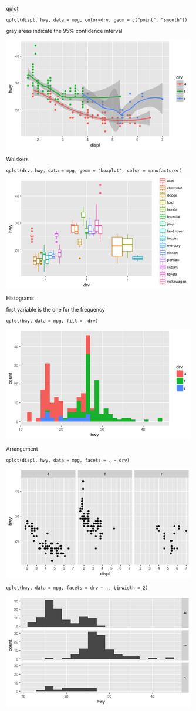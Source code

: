 qplot

```
qplot(displ, hwy, data = mpg, color=drv, geom = c("point", "smooth"))
```

gray areas indicate the 95% confidence interval

![](/assets/plot_smooth.png)

Whiskers

```
qplot(drv, hwy, data = mpg, geom = "boxplot", color = manufacturer)
```

![](/assets/plot_whiskers.png)

Histograms

first variable is the one for the frequency

```
qplot(hwy, data = mpg, fill =  drv)
```

![](/assets/plot_hist_one.png)

Arrangement

```
qplot(displ, hwy, data = mpg, facets = . ~ drv)
```

![](/assets/plot_hist_arr1.png)

```
qplot(hwy, data = mpg, facets = drv ~ ., binwidth = 2)
```

![](/assets/plot_hist_arr2.png)



